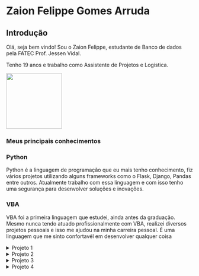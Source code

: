   # Zaion Felippe Gomes Arruda
  
  ## Introdução
  
  Olá, seja bem vindo! Sou o Zaion Felippe, estudante de Banco de dados pela FATEC Prof. Jessen Vidal. 
  
  Tenho 19 anos e trabalho como Assistente de Projetos e Logística. <br/>
  
  <img src="https://avatars.githubusercontent.com/u/81268185?v=4" height="150" width="150"/>
  
  ### Meus principais conhecimentos
  
  ### Python
  
  Python é a linguagem de programação que eu mais tenho conhecimento, fiz vários projetos utilizando alguns frameworks como o Flask, Django, Pandas entre outros.
  Atualmente trabalho com essa linguagem e com isso tenho uma segurança para desenvolver soluções e inovações.
  
  ### VBA 
  
  VBA foi a primeira linguagem que estudei, ainda antes da graduação. Mesmo nunca tendo atuado profissionalmente com VBA, realizei diversos projetos pessoais
  e isso me ajudou na minha carreira pessoal. É uma linguagem que me sinto confortavél em desenvolver qualquer coisa
  
  <details>
  
  <summary>Projeto 1</summary>
  
  # Projeto 1: 1º Semestre de 2021
  
  ### Parceiro Acadêmico
  FATEC São José dos Campos - Prof. Jessen Vidal
  
  ### Descrição do Projeto
  
Este projeto tem como objetivo criar um assistente virtual financeiro para ajudar pessoas a gerenciar melhor suas finanças pessoais. O assistente virtual será capaz de se comunicar com o usuário por meio de comandos de voz ou texto, e terá acesso a informações financeiras do usuário, como contas bancárias, cartões de crédito e investimentos.
  
  ### Tecnologias adotadas na solução
  ### Python
  Neste projeto de assistente virtual financeiro, a tecnologia Python foi utilizada como linguagem de programação para a criação do software. Python é uma linguagem de programação de alto nível, com sintaxe simples e de fácil leitura, que é amplamente utilizada no desenvolvimento de soluções tecnológicas. É uma escolha popular para desenvolvimento de assistentes virtuais, pois tem uma grande variedade de bibliotecas disponíveis para processamento de linguagem natural, reconhecimento de voz, acesso a APIs de serviços financeiros, dentre outras funcionalidades.
  
  ### Contribuições Pessoais
  O método de perfil de investidor é uma técnica usada no mercado financeiro para classificar investidores de acordo com seu apetite ao risco. Para o projeto do assistente virtual financeiro, desenvolvi uma abordagem para determinar o perfil de investidor do usuário com base em perguntas-chave que ajudam a avaliar o grau de aversão ou tolerância ao risco de cada indivíduo.

Essa abordagem foi implementada no código Python do assistente virtual financeiro, permitindo que o sistema avalie as respostas do usuário às perguntas e determine o perfil de investidor correspondente. Com base nessa informação, o assistente virtual pode fornecer sugestões de investimento adequadas ao perfil de risco do usuário e seus objetivos financeiros

<details>
	
```py

def perfil():
    result = 0
    sai_som('Você já fez sua reserva de emergência? ')
    p1 = str(input('')).upper()

    sai_som('Aceitaria riscos para maximizar ganhos? ')
    p2 = str(input('')).upper()

    sai_som('Tem a meta de guardar dinheiro para um futuro a longo prazo, como aposentadoria? ')
    p3 = str(input('')).upper()

    sai_som('Você tem experiência ou formação no mercado financeiro? ')
    p4 = str(input('')).upper()

    sai_som('Você já investe ou investiu nos últimos meses? ')
    p5 = str(input('')).upper()

    sai_som('Você conseguiria destinar de 10% a 15% do seu salario a investimentos? ')
    p6 = str(input('')).upper()


    if p1 == 'SIM':
        result +=2
    else:
        result +=1
    if p2 == 'SIM':
        result +=2
    else:
        result +=1
    if p3 == 'SIM':
        result +=2
    else:
        result +=1
    if p4 == 'SIM':
        result +=2
    else:
        result +=1
    if p5 == 'SIM':
        result +=2
    else:
        result +=1
    if p6 == 'SIM':
        result +=2
    else:
        result +=1


    if result <8:
        sai_som(f'Você é um investidor Iniciante pois sua pontuação foi de {result} pontos!')
    if result >= 8 and result <10:
        sai_som(f'Você é um investidor Pleno pois sua pontuação foi de {result} pontos!')
    if result >= 10:
        sai_som(f'Você é um investidor Experiente pois sua pontuação foi de {result} pontos!')

 ```
        
</details>

O usuário pode fornecer ao assistente virtual o ticker da empresa desejada e, com base nessas informações, o sistema irá buscar o código de ação correspondente.
Com essa funcionalidade, o usuário pode acessar facilmente informações atualizadas sobre empresas que deseja investir, tornando mais fácil e rápido tomar decisões financeiras informadas.

<details>

  ```py
	def codigo():
	    sai_som('De qual empresa deseja saber o código de ação? ')
	    cod_acao = str(input('')).upper()

	    #Imprimi o valor e printa o código de ação
	    if cod_acao == ('NETFLIX'):
		sai_som('O código de ação dessa empresa é: NFLX34')

	    elif cod_acao == ('ITAU'):
		sai_som('O código de ação dessa empresa é: ITUB3F')

	    elif cod_acao == ('VALE'):
		sai_som('O código de ação dessa empresa é: VALE5')

	    elif cod_acao == ('PETROBRAS'):
		sai_som('O código de ação dessa empresa é: PETR4F')

	    elif cod_acao == ('FACEBOOK'):
		sai_som('O código de ação dessa empresa é: FB')
  ```
</details>
  
 ## Aprendizados Efetivos HS
 Eu aprendi a desenvolver em Python utilizando APIs, o que me permitiu criar soluções tecnológicas que interagem com serviços externos de maneira eficiente e confiável. API (Interface de Programação de Aplicativos) é um conjunto de rotinas, protocolos e ferramentas para construir software e aplicações que interagem com outros serviços. É uma maneira eficaz de integrar diferentes sistemas e plataformas, permitindo que desenvolvedores possam construir soluções tecnológicas complexas de maneira mais simples. Durante o meu aprendizado, tive a oportunidade de trabalhar com APIs disponíveis na web, como APIs de serviços financeiros, APIs de serviços de redes sociais, dentre outras. Aprendi a usar bibliotecas Python, como requests e urllib, para fazer requisições HTTP às APIs, processar as respostas e extrair as informações relevantes.Ao trabalhar com APIs em Python, pude desenvolver projetos que se beneficiam da integração com serviços externos, como por exemplo, o assistente virtual financeiro que descrevemos anteriormente. Foi possível acessar informações atualizadas de serviços financeiros, como cotações de ações e índices, e incorporá-las ao sistema do assistente virtual para fornecer recomendações personalizadas ao usuário.
A capacidade de integrar diferentes serviços em uma solução tecnológica é uma habilidade valiosa para qualquer desenvolvedor, e o conhecimento em Python e APIs é uma combinação poderosa para o desenvolvimento de soluções inovadoras e eficientes.

</details>

<details>

<summary>Projeto 2</summary>

  # Projeto 2: 2º Semestre de 2021
  
  ### Parceiro Acadêmico
  Necto Systems
  
   ### Descrição do Projeto
 A aplicação em questão tem como objetivo principal coletar métricas de um ou mais Sistemas Gerenciadores de Banco de Dados remotos, em intervalos regulares de tempo. Essas métricas incluem informações relevantes para o gerenciamento e manutenção desses sistemas, como por exemplo, uso de CPU, uso de memória, número de conexões, tempo de resposta, entre outras.

Ao coletar essas informações de forma periódica, a aplicação permite que o usuário tenha acesso a uma série histórica de dados, que pode ser utilizada para identificar padrões de uso, detectar problemas e avaliar o desempenho dos SGBDs ao longo do tempo. Com base nessas informações, o usuário poderá tomar decisões quanto à necessidade de manutenções, balanceamento e aumento de capacidade, bem como melhorias na infraestrutura (servidores), de forma a garantir a disponibilidade e a eficiência dos sistemas gerenciados pelo SGBD.

### Tecnologias adotadas na solução
### Java 
	
Java é uma linguagem de programação amplamente utilizada no desenvolvimento de aplicativos corporativos. Uma das suas principais vantagens é a portabilidade, ou seja, o código escrito em Java pode ser executado em diferentes plataformas sem a necessidade de adaptações significativas.

Na aplicação em questão, a escolha da linguagem Java pode ter sido motivada por várias razões. Uma delas é a sua ampla disponibilidade de bibliotecas e frameworks para o desenvolvimento de aplicativos de coleta de dados e análise de métricas, o que pode ter acelerado o processo de desenvolvimento da aplicação.
 
###PostgreSQL
	
a tecnologia PostgreSQL foi utilizada como o sistema gerenciador de banco de dados para armazenar e gerenciar as métricas coletadas pelos servidores remotos. O PostgreSQL é uma opção popular e avançada de sistema de gerenciamento de banco de dados relacional de código aberto, que oferece recursos avançados, incluindo suporte a SQL avançado, extensibilidade, replicação, transações e integridade referencial.

 ### Contribuições Pessoais
Responsável por desenvolver consultas SQL que permitiu a exibição do tamanho das tabelas e do banco de dados na aplicação. Esses itens foi identificado como uma das "dores" do projeto, ou seja, uma necessidade importante a ser atendida para a efetividade da ferramenta.

Por meio da sua consulta, os usuários da aplicação puderam obter informações precisas sobre o tamanho de cada tabela individualmente, permitindo uma melhor gestão do espaço em disco utilizado pelo sistema de gerenciamento de banco de dados.

<details>

```	
public static void ExibirTamanhoTabelas(Connection con) {
		String sql = "SELECT esquema, tabela,\r\n"
				+ "       pg_size_pretty(pg_relation_size(esq_tab)) AS tamanho,\r\n"
				+ "       pg_size_pretty(pg_total_relation_size(esq_tab)) AS tamanho_total\r\n"
				+ "  FROM (SELECT tablename AS tabela,\r\n"
				+ "               schemaname AS esquema,\r\n"
				+ "               schemaname||'.'||tablename AS esq_tab\r\n"
				+ "          FROM pg_catalog.pg_tables\r\n"
				+ "         WHERE schemaname NOT\r\n"
				+ "            IN ('pg_catalog', 'information_schema', 'pg_toast') ) AS x\r\n"
				+ " ORDER BY pg_total_relation_size(esq_tab) DESC;";
		
		try {
			PreparedStatement pesquisa = con.prepareStatement(sql);
			ResultSet result = pesquisa.executeQuery();
			
			while(result.next()) {
				System.out.println("==========================================================");
				System.out.println("NOME: " + result.getString("tabela") + "\n");
				System.out.println("TAMANHO: "+result.getString("tamanho") + "\n");
				System.out.println("TAMANHO TOTAL: " + result.getString("tamanho_total")); //Tempo somado de todas as selects
				System.out.println("==========================================================");
			}
		}
		catch(Exception e) {
			
		}
	}
```
</details>

Consulta para retornar o tamanhao do banco de dados

<details>
public static void ExibirSelectTamanhoBanco(Connection con) {
		String sql = "SELECT pg_database.datname, pg_size_pretty(pg_database_size(pg_database.datname)) AS size FROM pg_database;";
		
		try {
			PreparedStatement pesquisa = con.prepareStatement(sql);
			ResultSet result = pesquisa.executeQuery();
			
			while(result.next()) {
				System.out.println(result.getString("datname") + " " + result.getString("size"));
			}
		}
		catch(Exception e) {
			
		}
	}

</details>

## Aprendizados Efetivos HS
Durante o desenvolvimento do projeto, tive a oportunidade de aprender a utilizar um sistema de gerenciamento de banco de dados (SGBDs), a fim de coletar e manipular informações para a geração de séries históricas e métricas importantes para os usuários da aplicação.
Com essa experiência, aprimorei minhas habilidades em manipulação de dados em ambiente de banco de dados, desenvolvendo consultas SQL e outros comandos para obter informações específicas e relevantes. Além disso, também tive a oportunidade de conhecer ferramentas de gerenciamento de banco de dados, como o PostgreSQL, e aprender a utilizá-las de maneira efetiva. Com isso contribui para o desenvolvimento da aplicação, criando consultas e rotinas que permitiram a coleta de métricas importantes, tais como o tamanho das tabelas e do banco de dados
 
</details>

<details>

<summary>Projeto 3</summary>

  # Projeto 3: 3º Semestre de 2022
  
  ### Parceiro Acadêmico
  MidAll LTDA
  
  ### Descrição do Projeto
  
  A ideia é criar um mini motor de regras com uma interface onde as regras das promoções possam ser cadastradas e aplicadas no momento que os itens forem para o     
  carrinho de compras. Alguns exemplos de mecânicas: compre 2 produtos e tenha 10% de desconto. Na compra de 2 produtos, ganhe mais 1. Na compra de 3 produtos, 
  ganhe 50% de desconto no item de menor valor.
  
  ### Tecnologias adotadas na solução
  
  ### Spring boot
  O funcionamento do e-commerce foi construído utilizando o Spring Boot.
  O Spring Boot é um framework Java open source que tem como objetivo facilitar esse processo em aplicações Java. Consequentemente, ele traz mais agilidade para o 
  processo de desenvolvimento, uma vez que devs conseguem reduzir o tempo gasto com as configurações iniciais.
  
  ### Angular 
  Para visualização da aplicação foi utilizado Angular.
  Angular é uma plataforma e framework para construção da interface de aplicações usando HTML, CSS e, principalmente, JavaScript, criada pelos desenvolvedores da 
  Google. Ele possui alguns elementos básicos que tornam essa construção interessante.
  
  ### SQLite
  Para persistências dos dados foi utilizado o SQLite.
  SQLite é uma biblioteca em linguagem C que implementa um banco de dados SQL embutido. Programas que usam a biblioteca SQLite podem ter acesso a banco de dados SQL 
  sem executar um processo SGBD separado
  
<h1>

  ## Contribuições Pessoais 
  Responsável por desenvolver requisições na tela de cadastro de produto, onde o usuário inseria
  dados nos campos da tela e com isso a aplicação passava as informações pro back-end e com isso a aplicação pegava a resposta dos mesmos métodos do back-end e mostrava na tela pro usuário. Nessa parte o usuário precisava preencher os seguintes campos para cadastrar um novo produto:
  - Nome
  - Preço
  - Descrição
  - Categoria

Por padrão do angular, utilizei o Observable para lidar com a variedade de operações assíncronas. Chamando o módulo HTTP para com solicitações e respostas AJAX.
  
<details>

  Com um construtor utilizando dos métodos do HttpClient para inserir um novo cadastro de produto. Para a construnção utilizei o  Observable. No cadastro do  
  produto era necessário passar alguns parâmetros, como o disconto, nome, preço, descrição e informar a categoria do produto.

  ```js

  export class ProductsService {

  constructor(private http : HttpClient) { }

  insert( product : Product) : Observable<Product>{
    let obj = {
      "discount" : product.discount,
      "name" : product.name,
      "price" : product.price,
      "description" : product.description,
      "categories" : [
          {
              "id": product.categories
          }
      ]

    }
    return this.http.post<Product>('http://localhost:8080/products', obj)

  }
  }

  ```
  
</details>

  </h1>
  
Com a parte de cadastrar um novo produto, foi necessário mostrar os produtos em uma lista, para melhor controle do usuário, sendo assim, mostrando opções de edição e remoção de cada produto  
  
<details>

  ## Código para listagem  de produto com as funcionalidades citadas, utilizando o método GET para retornar os produtos registrados no sistema e com isso pegando 
  seu identificador para fazer as funcionalidades, como editar e excluir.

  ```js
  
  export class ProductsListComponent implements OnInit {

  products : Product[] = []
  id: number;
  lista : number[] = [1,2,3,4,5];
  selectedProduct : Product;
  success : string;
  failed : string;

  constructor(private service: ProductsService) { }

  ngOnInit(): void {
    this.service
      .getProducts()
      .subscribe( res => this.products = res )
  }

  addProduct(product : Product){

    if(product.quantidade != null){ 
      Cart.products.push(product);
    }
    
    this.ngOnInit();
  }

  preDelete(product : Product){
    this.selectedProduct = product;

  }

  deleteProduct(){
    this.service.delete(this.selectedProduct)
    .subscribe(
      res => {this.success = 'Product successfully deleted',
      this.ngOnInit();
    },
      erro => this.failed = 'There was an error deleting the Product'
      )

  }
  }

  ```

</details>

Com essa parte finalizada, fiz o mesmo para criar uma nova promoção, para conseguirmos atribuir essa promoção ao um produto. O objetivo foi criar promoções flexíveis de uma forma interativa, deixando o usuário ditar as regras da promoção e podendo alterar sua regra editando ou até mesmo deletando e criando uma nova.
Então peguei a lista de promoções, com o valor que foi dado pelo usuário, e atribui o valor com o tipo da promoção

<details>
  
    ```js

    @Output() productsEmitter = new EventEmitter();
    productPromotion : ProductPromotion
    success: boolean = false;

    errors: String[];
    id : number;
    lista_promotion : String[] = ['PRODUCT','TOTAL','PRODUCT_QUANTITY'];
    lista_type: String[] = ['VALUE', 'PERCENTAGE'];
    p1: boolean = true;
    p2: boolean = true;
    p3: boolean = true;
    p4: boolean = true;
    receivePromotion : string = "teste"; 


      pegaValor(){ // Função que foi chamada
        this.receivePromotion = this.productPromotion.receivePromotion;
        if(this.receivePromotion == 'PRODUCT'){
          this.p1 =false;
        }
        if(this.receivePromotion == 'PRODUCT_QUANTITY'){
          this.p2 =false;
          this.p1 =false;
        }
        if(this.receivePromotion == 'TOTAL'){
          this.productPromotion.product=1;
          this.p3 =false;
        }

      }

    ```
 
</details>
  
O processo de estudo e implementação do código em testes práticos necessitou de consultas à documentação oficial do Angular. Em poucas semanas, a implementação foi finalizada, realizando as etapas explicadas nos capítulos anteriores.



  ## Aprendizados Efetivos HS
  
  Neste projeto aprendi a mexer com Angular, consultando a documentação oficial da tecnologia consegui desenvolver o front-end do projeto. Com isso consegui           distinguir a velocidade de profundidade e velocidade em diferentes métodos de pesquisa e estudo. Diversos tutoriais estão disponíveis ensinando a realizar grande   partes das etapas de projetos deste tipo, e estes conteúdos possuem sua importância. Entretanto, a consulta na documentação das tecnologias se mostrou muito mais   completa, rápida e confiável do que qualquer fonte terceira. Experiência e aprendizado valiosos até hoje.
  Aprendi mais sobre arquitetura de software. Foi a primeira vez em que trabalhei de fato com uma aplicação frontend separada dos serviços chamados de "backend".     Por conta desta experiência, fui inserido a um novo nível de exigência para a contrução de um sistema web, tendo que me preocupar com o formato e conteúdo           específico das requisições possíveis de entrada no serviço desenvolvido.

  - Criação de API que se provê serviços e se comunica com outros aplicações: sei fazer com autonomia

  - Desenvolvimento de scripts em Angular: sei fazer com autonomia 
  
 </details>
 
<details>

<summary>Projeto 4</summary>

  # Projeto 4: 4º Semestre de 2022
  
 ### Parceiro Acadêmico
  Subiter
  
 ### Descrição do Projeto	
 Temos um desafio de sincronização dos dados administrativos, financeiros e operacionais referentes aos serviços prestados pela empresa. A falta de organização dos    	dados acarreta lentidão para atender chamados, e confusão na interpretação dos indicadores comerciais e financeiros.

### Tecnologias adotadas na solução
###Oracle Cloud
O Oracle Cloud é uma tecnologia de banco de dados em nuvem desenvolvida pela Oracle Corporation, que oferece diversas vantagens para empresas que precisam de alta disponibilidade, escalabilidade e segurança em seus sistemas de gerenciamento de dados.

### Spring boot
Spring Boot é um framework de código aberto para construção de aplicações em Java. Ele é projetado para simplificar o desenvolvimento de aplicativos com base em Spring Framework, fornecendo um conjunto de recursos e bibliotecas pré-configurados que permitem que os desenvolvedores criem aplicativos com rapidez e facilidade.

### Vue js
Vue.js é um framework JavaScript flexível e reativo que ajuda os desenvolvedores a construir interfaces de usuário escaláveis e reutilizáveis, tornando o desenvolvimento de aplicativos mais eficiente e intuitivo.

## Contribuições Pessoais 
Responsável por criar o template inicial do VueJs com as configurações adequadas para o projeto. Autor das configurações para receber as requisições do back-end e responsável de realizar algumas funcionalidades como a listagem dos chamados de cliente, suporte, equipamento e serviços, dando algumas funcionalidades diferentes, permitindo visualizar os chamados em aberto, andamento e fechado.

Listagem de chamado dos clientes
<details>
  
    ```js
     <script>
	import Chamado_Cliente from "../services/chamado_cliente";
	import Vue from 'vue'
	import { BootstrapVue } from 'bootstrap-vue'
	import 'bootstrap/dist/css/bootstrap.css'
	import 'bootstrap-vue/dist/bootstrap-vue.css'
	Vue.use(BootstrapVue)
	export default {
	  name: "ChamadoClienteView",
	  data() {
	    return {
	      chamado_clientes: [],
	      chamado_cliente: {
		criticidadeChamado: "",
		dataChamado: "",
		assuntoChamado:"",
		descricaoChamado: "",
		situacaoChamado: "F",
		solucaoChamado: "",
	      },
	      solucao: ""
	    };
	  },
	  mounted() {
	    this.listar();
	  },
	  methods: {
	    listar() {
	      let token = JSON.parse(localStorage.getItem("authUser")).access_token;
	      Chamado_Cliente.listar(token).then((resposta) => {
		const resp = resposta.data;
		const result = resp.filter(resp => resp.usuarioChamado.name === "Victor");
		this.chamado_clientes = result;
	      });
	    },
	    deletar(id) {
	      Chamado_Cliente.deletar(id).then(() => {
		this.listar();
		alert("Deletado com Sucesso");
	      });
	    },
	    finalizar(chamado_cliente) {
	      let token = JSON.parse(localStorage.getItem("authUser")).access_token;
	      this.chamado_cliente.criticidadeChamado = chamado_cliente.criticidadeChamado;
	      this.chamado_cliente.dataChamado = chamado_cliente.dataChamado;
	      this.chamado_cliente.assuntoChamado = chamado_cliente.assuntoChamado;
	      this.chamado_cliente.descricaoChamado = chamado_cliente.descricaoChamado;
	      this.chamado_cliente.solucaoChamado = chamado_cliente.solucaoChamado;
	      Chamado_Cliente.atualizar(this.chamado_cliente, chamado_cliente.id, token).then(()=>{
		  alert('Atualizado com sucesso!');
		  this.limparFormularios();
		  this.listar();
		})
	    },
	    popularModal(solucao) {
	      this.solucao = solucao;
	    },
	    salvar() {
	      console.log(this.chamado_cliente)
	      Chamado_Cliente.atualizar(this.chamado_cliente).then(() => {
		alert('Atualizado com sucesso!');
		this.limparFormularios();
		this.listar();
	      })
	    },
	    limparFormularios() {
	      this.chamado_cliente.usuarioChamado = "";
	      this.chamado_cliente.criticidadeChamado = "";
	      this.chamado_cliente.descricaoChamado = "";
	      this.chamado_cliente.situacaoChamado = "";
	    }
	  },
	};
	</script>
    
    ```
</details>

Listagem de chamado dos suportes

<details>
  
    ```js
    <script>
	import chamado from "../services/chamado_suporte.js";
	import DatePicker from 'vue2-datepicker';
	import 'vue2-datepicker/index.css';
	import Vue from 'vue'
	import { BootstrapVue } from 'bootstrap-vue'
	import 'bootstrap/dist/css/bootstrap.css'
	import 'bootstrap-vue/dist/bootstrap-vue.css'
	Vue.use(BootstrapVue)
	export default {
	  name: "ChamadoSuporteView",
	  components: { DatePicker },
	  data() {
	    return {
	      chamados: [],
	      equipamentos:[],
	      agendamento: {
		chamadoAgendamento: {
		  id:""
		},
		dataHora:"",
		pessoas : "",
		descricao:"",
		localAtendimento:"",
		numerosSerie:""
	      },
	      chamado:{},
	      chamadoDto:{
		criticidadeChamado:"",
		dataChamado:"",
		assuntoChamado:"",
		descricaoChamado:"",
		situacaoChamado:"",
		solucaoChamado:""
	      },
	      servico: {
		cep: "",
		numero: "",
		inclusao: null,
		descricao: "",
		empresa: {
		  id: ""
		},
		tipoServico: {
		  id: 1
		}
	      },
	      resultadoCEP: ""
	    };
	  },
	  mounted() {
	    this.listar();
	    this.listarEquipamentosDisponiveis();
	  },
	  methods: {
	    listarEquipamentosDisponiveis() {
	      let token = JSON.parse(localStorage.getItem("authUser")).access_token;
	      chamado.listarEquipamentosDisponiveis(token).then((resposta) => {
		this.equipamentos = resposta.data;
	      });
	    },
	    listar() {
	      let token = JSON.parse(localStorage.getItem("authUser")).access_token;
	      chamado.listar(token).then((resposta) => {
		this.chamados = resposta.data;
	      });
	    },
	    populaChamado(chamado){
	      this.chamado = chamado
	    },
	    salvarAgendamento(){
	      let token = JSON.parse(localStorage.getItem("authUser")).access_token;
	      this.formatarData();

	      this.agendamento.chamadoAgendamento.id = this.chamado.id
	      chamado.salvarAgendamento(this.agendamento, token).then(() => {
		alert('Atualizado com sucesso!');
		this.limparFormulariosAgendamento();
	      });
	      this.listar
	    },
	    formatarData(){
		let data = this.agendamento.dataHora.substring(0, 10);
		let hora = this.agendamento.dataHora.substring(11, 19);
		this.agendamento.dataHora = data + "T" + hora + ".0000000"

	    },
	    deletar(id) {
	      chamado.deletar(id).then(() => {
		this.listar();
		alert("Deletado com Sucesso");
	      });
	    },
	    editar(chamado) {
	      this.chamado = chamado;
	      this.chamado.situacaoChamado = "Em andamento";
	      this.chamado.mostrarAgendar = true;
	      document.getElementById("btnAceitar").style.display = "none";
	    },
	    salvar(){
	      let token = JSON.parse(localStorage.getItem("authUser")).access_token;
	      this.chamadoDto.criticidadeChamado = this.chamado.criticidadeChamado
	      this.chamadoDto.dataChamado = this.chamado.dataChamado
	      this.chamadoDto.assuntoChamado = this.chamado.assuntoChamado
	      this.chamadoDto.descricaoChamado = this.chamado.descricaoChamado
	      this.chamadoDto.situacaoChamado = this.chamado.situacaoChamado
	      this.chamadoDto.solucaoChamado = this.chamado.solucaoChamado
	      chamado.atualizar(this.chamadoDto, this.chamado.id, token).then(()=>{
		alert('Atualizado com sucesso!');
		this.limparFormularios();
		this.listar();
	      })
	    },
	    encerrar(chamado) {
	      this.chamado = chamado;
	      var data = new Date();
	      data = data.toLocaleDateString();
	      this.chamado.encerramentoChamado = data;
	      this.chamado.situacaoChamado = "Encerrado";
	      this.salvar();
	    },
	    limparFormularios() {
	      this.chamado.solucaoChamado = "";
	      this.chamado.situacaoChamado = "";
	    },
	    limparFormulariosAgendamento() {
	      this.servico.cep = "";
	      this.servico.numero = "";
	      this.resultadoCEP.uf = "";
	      this.resultadoCEP.localidade = "";
	      this.resultadoCEP.logradouro = "";
	      this.resultadoCEP.bairro = "";
	      this.data = "";
	      this.servico.descricao = "";
	    },
	  },
	};
	</script>

    ```
</details>

Criação da tela de login com as requisições do back-end usando token

<details>
	
   ```js
	<template>
	  <div>

	    <head>
	      <meta charset="utf-8">
	    </head>

	    <body>
	      <form class="box">
		<center><img src="../assets/logo.png" alt="" width="200" height="110" /></center>

		<input type="text" name="" id="email" placeholder="E-mail" v-model="form.email">

		<input type="password" name="" id="password" placeholder="Password" v-model="form.senha">

		<button id="btn" type="button" class="btn btn-primary" @click="login">
		  Entrar
		</button>
	      </form>
	    </body>
	  </div>
	</template>

	<script>
	import axios from "axios";
	export default {
	  data() {
	    return {
	      form: {
		email: "",
		senha: "",
	      },
	      dados: ""
	    };
	  },
	  methods: {
	    login() {
	      var qs = require("qs");
	      let self = this
	      axios
		.post(
		  "http://localhost:8080/auth/login",
		  qs.stringify({ email: this.form.email, password: this.form.senha }),
		  {
		    headers: {
		      "Content-Type": "application/x-www-form-urlencoded",
		    },
		  }
		)
		.then(function (response) {
		  localStorage.setItem('authUser', JSON.stringify(response.data))
		  self.$router.push({ name: 'Home' })
		});
	    },
	  },
	};
	</script>

	<style scoped>
	body {
	  margin: 0;
	  padding: 0;
	  font-family: Arial, Helvetica, sans-serif;
	  background: radial-gradient(#e63808, #f3eb00);
	  height: 100vh;
	  overflow: hidden;
	}
	.box {
	  width: 400px;
	  padding: 40px;
	  position: absolute;
	  top: 50%;
	  left: 50%;
	  transform: translate(-50%, -50%);
	  background: #fcfcfc;
	  text-align: center;
	  border-radius: 25px;
	}
	.box h1 {
	  color: white;
	  text-transform: uppercase;
	  font-weight: 500;
	}
	.box input[type="text"],
	.box input[type="password"] {
	  border: 0;
	  background: none;
	  display: block;
	  margin: 20px auto;
	  text-align: center;
	  border: 2px solid #e63808;
	  padding: 14px 10px;
	  width: 200px;
	  outline: none;
	  color: rgb(0, 0, 0);
	  border-radius: 24px;
	  transition: 0.25s;
	}
	.box input[type="text"]:focus,
	.box input[type="password"]:focus {
	  width: 280px;
	  border-color: #f3eb00;
	}
	.box button[type="button"] {
	  border: 0;
	  background: none;
	  display: block;
	  margin: 20px auto;
	  text-align: center;
	  border: 2px solid #f3eb00;
	  padding: 14px 40px;
	  outline: none;
	  color: rgb(3, 3, 3);
	  border-radius: 24px;
	  transition: 0.25s;
	  cursor: pointer;
	}
	.box button[type="button"]:hover {
	  background: #2ecc71;
	  border-color: #2ecc71
	}
	</style>
   ```
</details>

## Aprendizados Efetivos HS
	
Além de aprender a trabalhar com o VueJs e a consultar a documentação oficial da tecnologia, também aprendi a importância de se dedicar a um estudo aprofundado para obter um conhecimento mais sólido e consistente. Embora tutoriais possam ser úteis, eles geralmente cobrem apenas as partes mais superficiais e básicas de um assunto. Ao se aprofundar na documentação da tecnologia, pude entender melhor as suas nuances e recursos mais avançados. Além disso, essa experiência me ensinou a importância de sempre buscar novos conhecimentos e se manter atualizado em relação às novas tecnologias e tendências de mercado. Com isso, consegui desenvolver um projeto mais completo e eficiente, além de ter adquirido habilidades valiosas para minha carreira profissional.

</details>

